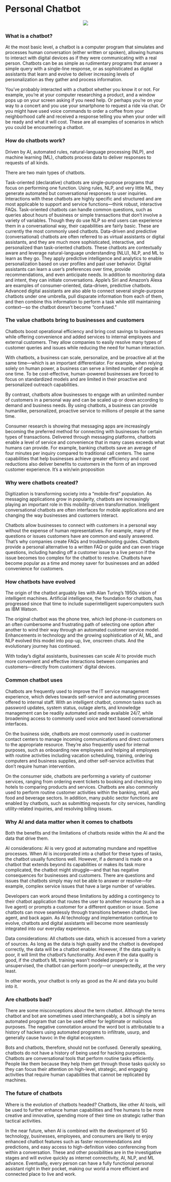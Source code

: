 # Personal Chatbot

<p align="center">
  <img src="https://cdn.dribbble.com/users/6985884/screenshots/15849023/media/6dfb9f3caf75d8b6acc1f9bde6b885fa.gif" />
</p>


### What is a chatbot?

At the most basic level, a chatbot is a computer program that simulates and processes human conversation (either written or spoken), allowing humans to interact with digital devices as if they were communicating with a real person. Chatbots can be as simple as rudimentary programs that answer a simple query with a single-line response, or as sophisticated as digital assistants that learn and evolve to deliver increasing levels of personalization as they gather and process information.

You’ve probably interacted with a chatbot whether you know it or not. For example, you’re at your computer researching a product, and a window pops up on your screen asking if you need help. Or perhaps you’re on your way to a concert and you use your smartphone to request a ride via chat. Or you might have used voice commands to order a coffee from your neighborhood café and received a response telling you when your order will be ready and what it will cost. These are all examples of scenarios in which you could be encountering a chatbot.

### How do chatbots work?

Driven by AI, automated rules, natural-language processing (NLP), and machine learning (ML), chatbots process data to deliver responses to requests of all kinds.

There are two main types of chatbots.

Task-oriented (declarative) chatbots are single-purpose programs that focus on performing one function. Using rules, NLP, and very little ML, they generate automated but conversational responses to user inquiries. Interactions with these chatbots are highly specific and structured and are most applicable to support and service functions—think robust, interactive FAQs. Task-oriented chatbots can handle common questions, such as queries about hours of business or simple transactions that don’t involve a variety of variables. Though they do use NLP so end users can experience them in a conversational way, their capabilities are fairly basic. These are currently the most commonly used chatbots.
Data-driven and predictive (conversational) chatbots are often referred to as virtual assistants or digital assistants, and they are much more sophisticated, interactive, and personalized than task-oriented chatbots. These chatbots are contextually aware and leverage natural-language understanding (NLU), NLP, and ML to learn as they go. They apply predictive intelligence and analytics to enable personalization based on user profiles and past user behavior. Digital assistants can learn a user’s preferences over time, provide recommendations, and even anticipate needs. In addition to monitoring data and intent, they can initiate conversations. Apple’s Siri and Amazon’s Alexa are examples of consumer-oriented, data-driven, predictive chatbots.
Advanced digital assistants are also able to connect several single-purpose chatbots under one umbrella, pull disparate information from each of them, and then combine this information to perform a task while still maintaining context—so the chatbot doesn’t become “confused.”


### The value chatbots bring to businesses and customers
Chatbots boost operational efficiency and bring cost savings to businesses while offering convenience and added services to internal employees and external customers. They allow companies to easily resolve many types of customer queries and issues while reducing the need for human interaction.

With chatbots, a business can scale, personalize, and be proactive all at the same time—which is an important differentiator. For example, when relying solely on human power, a business can serve a limited number of people at one time. To be cost-effective, human-powered businesses are forced to focus on standardized models and are limited in their proactive and personalized outreach capabilities.

By contrast, chatbots allow businesses to engage with an unlimited number of customers in a personal way and can be scaled up or down according to demand and business needs. By using chatbots, a business can provide humanlike, personalized, proactive service to millions of people at the same time.

Consumer research is showing that messaging apps are increasingly becoming the preferred method for connecting with businesses for certain types of transactions. Delivered through messaging platforms, chatbots enable a level of service and convenience that in many cases exceeds what humans can provide. For example, banking chatbots save an average of four minutes per inquiry compared to traditional call centers. The same capabilities that help businesses achieve greater efficiency and cost reductions also deliver benefits to customers in the form of an improved customer experience. It’s a win/win proposition

### Why were chatbots created?
Digitization is transforming society into a “mobile-first” population. As messaging applications grow in popularity, chatbots are increasingly playing an important role in this mobility-driven transformation. Intelligent conversational chatbots are often interfaces for mobile applications and are changing the way businesses and customers interact.

Chatbots allow businesses to connect with customers in a personal way without the expense of human representatives. For example, many of the questions or issues customers have are common and easily answered. That’s why companies create FAQs and troubleshooting guides. Chatbots provide a personal alternative to a written FAQ or guide and can even triage questions, including handing off a customer issue to a live person if the issue becomes too complex for the chatbot to resolve. Chatbots have become popular as a time and money saver for businesses and an added convenience for customers.

### How chatbots have evolved
The origin of the chatbot arguably lies with Alan Turing’s 1950s vision of intelligent machines. Artificial intelligence, the foundation for chatbots, has progressed since that time to include superintelligent supercomputers such as IBM Watson.

The original chatbot was the phone tree, which led phone-in customers on an often cumbersome and frustrating path of selecting one option after another to wind their way through an automated customer service model. Enhancements in technology and the growing sophistication of AI, ML, and NLP evolved this model into pop-up, live, onscreen chats. And the evolutionary journey has continued.

With today’s digital assistants, businesses can scale AI to provide much more convenient and effective interactions between companies and customers—directly from customers’ digital devices.

### Common chatbot uses
Chatbots are frequently used to improve the IT service management experience, which delves towards self-service and automating processes offered to internal staff. With an intelligent chatbot, common tasks such as password updates, system status, outage alerts, and knowledge management can be readily automated and made available 24/7, while broadening access to commonly used voice and text based conversational interfaces.

On the business side, chatbots are most commonly used in customer contact centers to manage incoming communications and direct customers to the appropriate resource. They’re also frequently used for internal purposes, such as onboarding new employees and helping all employees with routine activities including vacation scheduling, training, ordering computers and business supplies, and other self-service activities that don’t require human intervention.

On the consumer side, chatbots are performing a variety of customer services, ranging from ordering event tickets to booking and checking into hotels to comparing products and services. Chatbots are also commonly used to perform routine customer activities within the banking, retail, and food and beverage sectors. In addition, many public sector functions are enabled by chatbots, such as submitting requests for city services, handling utility-related inquiries, and resolving billing issues.

### Why AI and data matter when it comes to chatbots

Both the benefits and the limitations of chatbots reside within the AI and the data that drive them.

AI considerations: AI is very good at automating mundane and repetitive processes. When AI is incorporated into a chatbot for these types of tasks, the chatbot usually functions well. However, if a demand is made on a chatbot that extends beyond its capabilities or makes its task more complicated, the chatbot might struggle—and that has negative consequences for businesses and customers. There are questions and issues that chatbots simply may not be able to answer or resolve—for example, complex service issues that have a large number of variables.

Developers can work around these limitations by adding a contingency to their chatbot application that routes the user to another resource (such as a live agent) or prompts a customer for a different question or issue. Some chatbots can move seamlessly through transitions between chatbot, live agent, and back again. As AI technology and implementation continue to evolve, chatbots and digital assistants will become more seamlessly integrated into our everyday experience.

Data considerations: All chatbots use data, which is accessed from a variety of sources. As long as the data is high quality and the chatbot is developed correctly, the data will be a chatbot enabler. However, if the data quality is poor, it will limit the chatbot’s functionality. And even if the data quality is good, if the chatbot’s ML training wasn’t modeled properly or is unsupervised, the chatbot can perform poorly—or unexpectedly, at the very least.

In other words, your chatbot is only as good as the AI and data you build into it.

### Are chatbots bad?

There are some misconceptions about the term chatbot. Although the terms chatbot and bot are sometimes used interchangeably, a bot is simply an automated program that can be used either for legitimate or malicious purposes. The negative connotation around the word bot is attributable to a history of hackers using automated programs to infiltrate, usurp, and generally cause havoc in the digital ecosystem.

Bots and chatbots, therefore, should not be confused. Generally speaking, chatbots do not have a history of being used for hacking purposes. Chatbots are conversational tools that perform routine tasks efficiently. People like them because they help them get through those tasks quickly so they can focus their attention on high-level, strategic, and engaging activities that require human capabilities that cannot be replicated by machines.

### The future of chatbots

Where is the evolution of chatbots headed? Chatbots, like other AI tools, will be used to further enhance human capabilities and free humans to be more creative and innovative, spending more of their time on strategic rather than tactical activities.

In the near future, when AI is combined with the development of 5G technology, businesses, employees, and consumers are likely to enjoy enhanced chatbot features such as faster recommendations and predictions, and easy access to high-definition video conferencing from within a conversation. These and other possibilities are in the investigative stages and will evolve quickly as internet connectivity, AI, NLP, and ML advance. Eventually, every person can have a fully functional personal assistant right in their pocket, making our world a more efficient and connected place to live and work.
